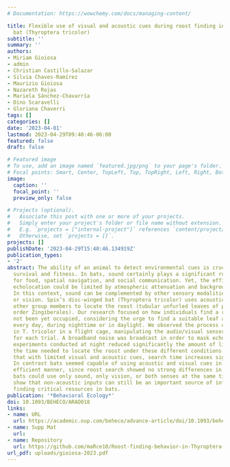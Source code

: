 ```yaml
---
# Documentation: https://wowchemy.com/docs/managing-content/

title: Flexible use of visual and acoustic cues during roost finding in Spix’s disc-winged
  bat (Thyroptera tricolor)
subtitle: ''
summary: ''
authors:
- Miriam Gioiosa
- admin
- Christian Castillo-Salazar
- Silvia Chaves-Ramírez
- Maurizio Gioiosa
- Nazareth Rojas
- Mariela Sánchez-Chavarría
- Dino Scaravelli
- Gloriana Chaverri
tags: []
categories: []
date: '2023-04-01'
lastmod: 2023-04-29T09:40:46-06:00
featured: false
draft: false

# Featured image
# To use, add an image named `featured.jpg/png` to your page's folder.
# Focal points: Smart, Center, TopLeft, Top, TopRight, Left, Right, BottomLeft, Bottom, BottomRight.
image:
  caption: ''
  focal_point: ''
  preview_only: false

# Projects (optional).
#   Associate this post with one or more of your projects.
#   Simply enter your project's folder or file name without extension.
#   E.g. `projects = ["internal-project"]` references `content/project/deep-learning/index.md`.
#   Otherwise, set `projects = []`.
projects: []
publishDate: '2023-04-29T15:40:46.134919Z'
publication_types:
- '2'
abstract: The ability of an animal to detect environmental cues is crucial for its
  survival and fitness. In bats, sound certainly plays a significant role in the search
  for food, spatial navigation, and social communication. Yet, the efficiency of bat’s
  echolocation could be limited by atmospheric attenuation and background clutter.
  In this context, sound can be complemented by other sensory modalities, like smell
  or vision. Spix’s disc-winged bat (Thyroptera tricolor) uses acoustic cues from
  other group members to locate the roost (tubular unfurled leaves of plants in the
  order Zingiberales). Our research focused on how individuals find a roost that has
  not been yet occupied, considering the urge to find a suitable leaf approximately
  every day, during nighttime or in daylight. We observed the process of roost finding
  in T. tricolor in a flight cage, manipulating the audio/visual sensory input available
  for each trial. A broadband noise was broadcast in order to mask echolocation, while
  experiments conducted at night reduced significantly the amount of light. We measured
  the time needed to locate the roost under these different conditions. Results show
  that with limited visual and acoustic cues, search time increases significantly.
  In contrast bats seemed capable of using acoustic and visual cues in a similarly
  efficient manner, since roost search showed no strong differences in duration when
  bats could use only sound, only vision, or both senses at the same time. Our results
  show that non-acoustic inputs can still be an important source of information for
  finding critical resources in bats.
publication: '*Behavioral Ecology*'
doi: 10.1093/BEHECO/ARAD018
links:
- name: URL
  url: https://academic.oup.com/beheco/advance-article/doi/10.1093/beheco/arad018/7111247
- name: Supp Mat
  url: 
- name: Repository
  url: https://github.com/maRce10/Roost-finding-behavior-in-Thyroptera-tricolor
url_pdf: uploads/gioiosa-2023.pdf
---
```

